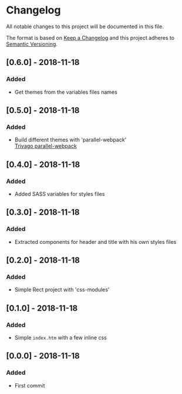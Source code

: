 # Changelog
All notable changes to this project will be documented in this file.

The format is based on [Keep a Changelog](http://keepachangelog.com/es-ES/)
and this project adheres to [Semantic Versioning](http://semver.org/spec/v2.0.0.html).

## [0.6.0] - 2018-11-18

### Added
- Get themes from the variables files names

## [0.5.0] - 2018-11-18

### Added
- Build different themes with 'parallel-webpack'   
[Trivago parallel-webpack](https://github.com/trivago/parallel-webpack)

## [0.4.0] - 2018-11-18

### Added
- Added SASS variables for styles files

## [0.3.0] - 2018-11-18

### Added
- Extracted components for header and title with his own styles files

## [0.2.0] - 2018-11-18

### Added
- Simple Rect project with 'css-modules'

## [0.1.0] - 2018-11-18

### Added
- Simple `index.htm` with a few inline css

## [0.0.0] - 2018-11-18

### Added
- First commit
